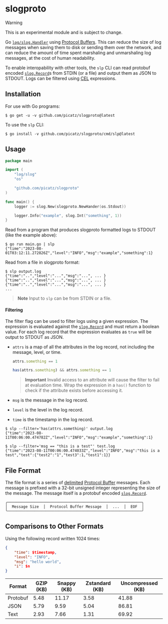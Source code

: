 # slogproto

> [!WARNING] 
> This is an experimental module and is subject to change.

Go [`log/slog.Handler`](https://pkg.go.dev/log/slog#Handler) using [Protocol Buffers](https://protobuf.dev/). This can reduce the size of log messages when saving them to disk or sending them over the network, and can reduce the amount of time spent marshaling and unmarshaling log messages, at the cost of human readability. 

To enable interopability with other tools, the `slp` CLI can read protobuf encoded [`slog.Record`](https://pkg.go.dev/log/slog#Record)s from STDIN (or a file) and output them as JSON to STDOUT. Logs can be filtered using [CEL](https://github.com/google/cel-spec/blob/master/doc/langdef.md) expressions.

## Installation

For use with Go programs:

```console
$ go get -u -v github.com/picatz/slogproto@latest
```

To use the `slp` CLI:

```console
$ go install -v github.com/picatz/slogproto/cmd/slp@latest
```

## Usage

```go
package main

import (
	"log/slog"
	"os"

	"github.com/picatz/slogproto"
)

func main() {
	logger := slog.New(slogproto.NewHander(os.Stdout))

	logger.Info("example", slog.Int("something", 1))
}
```

Read from a program that produces slogproto formatted logs to STDOUT (like the example above): 

```console
$ go run main.go | slp
{"time":"2023-08-01T03:12:11.272826Z","level":"INFO","msg":"example","something":1}
```

Read from a file in slogproto format:

```console
$ slp output.log
{"time":"..","level":"...","msg":"...", ... }
{"time":"..","level":"...","msg":"...", ... }
{"time":"..","level":"...","msg":"...", ... }
...
```

> **Note**
> Input to `slp` can be from STDIN or a file.

#### Filtering

The filter flag can be used to filter logs using a given expression. The expression is evaluated against the [`slog.Record`](https://pkg.go.dev/golang.org/x/exp/slog#Record) and must return a boolean value. For each log record that the expression evaluates as `true` will be output to STDOUT as JSON.

* `attrs` is a map of all the attributes in the log record, not including the message, level, or time.
	```javascript
	attrs.something == 1
	```
	```javascript
	has(attrs.something) && attrs.something == 1
	```
	> **Important**
	> Invalid access to an attribute will cause the filter to fail at evaluation time. Wrap the expression in a `has()` function to check if the attribute exists before accessing it.
	
* `msg` is the message in the log record.
* `level` is the level in the log record.
* `time` is the timestamp in the log record.

```console
$ slp --filter='has(attrs.something)' output.log
{"time":"2023-08-11T00:06:00.474782Z","level":"INFO","msg":"example","something":1}
```

```console
$ slp --filter='msg == "this is a test"' test.log
{"time":"2023-08-11T00:06:00.474033Z","level":"INFO","msg":"this is a test","test":{"test2":"1","test3":1,"test1":1}}
```

## File Format

The file format is a series of [delimited](https://developers.google.com/protocol-buffers/docs/techniques#streaming) [Protocol Buffer](https://developers.google.com/protocol-buffers) messages. Each message is prefixed with a 32-bit unsigned integer representing the size of the message. The message itself is a protobuf encoded [`slog.Record`](https://pkg.go.dev/golang.org/x/exp/slog#Record).

```console
╭────────────────────────────────────────────────────────────╮
│  Message Size  │  Protocol Buffer Message  │  ...  │  EOF  │
╰────────────────────────────────────────────────────────────╯
```

## Comparisons to Other Formats

Using the following record written 1024 times:

```json
{
	"time": $timestamp,
	"level": "INFO",
	"msg": "hello world",
	"i": $n
}
```

| Format   | GZIP (KB)  | Snappy (KB) | Zstandard (KB) |  Uncompressed (KB) |
|----------|------------|-------------|----------------|--------------------|
| Protobuf | 5.48       | 11.17       | 3.58           | 41.88              |
| JSON     | 5.79       | 9.59        | 5.04           | 86.81              |
| Text     | 2.93       | 7.66        | 1.31           | 69.92              |
